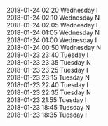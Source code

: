 2018-01-24 02:20 Wednesday  I  
2018-01-24 02:10 Wednesday  N  
2018-01-24 02:05 Wednesday  I  
2018-01-24 01:05 Wednesday  N  
2018-01-24 01:00 Wednesday  I  
2018-01-24 00:50 Wednesday  N  
2018-01-23 23:40 Tuesday  I  
2018-01-23 23:35 Tuesday  N  
2018-01-23 23:25 Tuesday  I  
2018-01-23 23:15 Tuesday  N  
2018-01-23 22:40 Tuesday  I  
2018-01-23 22:35 Tuesday  N  
2018-01-23 21:55 Tuesday  I  
2018-01-23 18:45 Tuesday  N  
2018-01-23 18:35 Tuesday  I  
